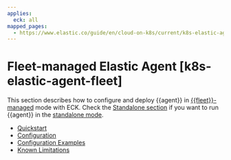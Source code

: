 ```yaml
---
applies:
  eck: all
mapped_pages:
  - https://www.elastic.co/guide/en/cloud-on-k8s/current/k8s-elastic-agent-fleet.html
---
```


# Fleet-managed Elastic Agent [k8s-elastic-agent-fleet]

This section describes how to configure and deploy {{agent}} in [{{fleet}}-managed](docs-content://docs/reference/ingestion-tools/fleet/install-elastic-agents.md) mode with ECK. Check the [Standalone section](standalone-elastic-agent.md) if you want to run {{agent}} in the [standalone mode](docs-content://docs/reference/ingestion-tools/fleet/install-standalone-elastic-agent.md).

* [Quickstart](quickstart-fleet.md)
* [Configuration](configuration-fleet.md)
* [Configuration Examples](configuration-examples-fleet.md)
* [Known Limitations](known-limitations.md)





